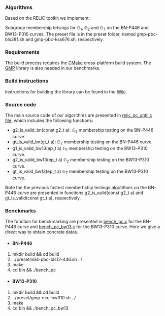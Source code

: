 ### Algorithms

Based on the RELIC toolkit we implement:

Subgroup membership tetsings for $\mathbb{G}_1$, $\mathbb{G}_2$ and $\mathbb{G}_T$ on the BN-P446 and BW13-P310 curves.
The preset file is in the preset folder, named gmp-pbc-bls381.sh and gmp-pbc-kss676.sh, respectively.<br/>

### Requirements

The build process requires the [CMake](https://cmake.org/) cross-platform build system. The [GMP](https://gmplib.org/) library is also needed in our benchmarks.

### Build instructions

Instructions for building the library can be found in the [Wiki](https://github.com/relic-toolkit/relic/wiki/Building).


### Source code
  
The main source code of our algorithms are presented in [relic_pc_until.c file](https://github.com/eccdaiy39/smt/blob/master/smt-relic/src/pc/relic_pc_util.c), which includes the following functions:<br/>

* g2_is_valid_bn(const g2_t a): $\mathbb{G}_2$ membership testing on the BN-P446 curve.<br/>
* gt_is_valid_bn(gt_t a): $\mathbb{G}_T$ membership testing on the BN-P446 curve.<br/>
* g1_is_valid_bw13(ep_t a) $\mathbb{G}_1$ membership testing on the BW13-P310 curve. <br/>
* g2_is_valid_bw13(ep_t a) $\mathbb{G}_2$ membership testing on the BW13-P310 curve. <br/>
* gt_is_valid_bw13(ep_t a) $\mathbb{G}_T$ membership testing on the BW13-P310 curve. <br/>

 Note the the previous fastest memberhship testings algotithms on the BN-P446 curve are presented in functions g2_is_valid(const g2_t a) and gt_is_valid(const gt_t a), respectively.

 ### Benckmarks
 The function for benckmarking are presented in [bench_pc.c](https://github.com/eccdaiy39/smt/blob/master/smt-relic/bench/bench_pc.c) for the BN-P446 curve and 
 [bench_pc_bw13.c](https://github.com/eccdaiy39/smt/blob/master/smt-relic/bench/bench_pc_bw13.c) for the BW13-P310 curve.
 Here we give a direct way to obtain concrete datas.
  - #### BN-P446

  1. mkdir build && cd build 
  2. ../preset/x64-pbc-bls12-446.sh ../
  3. make
  4. cd bin && ./bench_pc
  
 - #### BW13-P310

  1. mkdir build && cd build 
  2. ../preset/gmp-ecc-bw310.sh ../
  3. make
  4. cd bin && ./bench_pc_bw13
  
 

